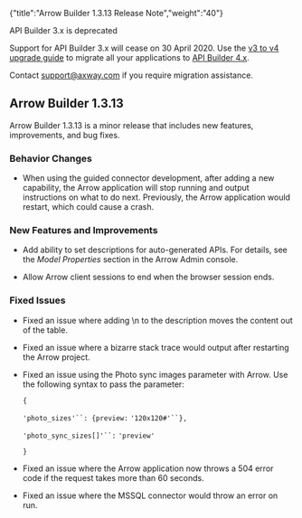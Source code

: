 {"title":"Arrow Builder 1.3.13 Release Note","weight":"40"}

API Builder 3.x is deprecated

Support for API Builder 3.x will cease on 30 April 2020. Use the [v3 to v4 upgrade guide](https://docs.axway.com/bundle/API_Builder_4x_allOS_en/page/api_builder_v3_to_v4_upgrade_guide.html) to migrate all your applications to [API Builder 4.x](https://docs.axway.com/bundle/API_Builder_4x_allOS_en/page/api_builder_getting_started_guide.html).

Contact [support@axway.com](mailto:support@axway.com) if you require migration assistance.

## Arrow Builder 1.3.13

Arrow Builder 1.3.13 is a minor release that includes new features, improvements, and bug fixes.

### Behavior Changes

* When using the guided connector development, after adding a new capability, the Arrow application will stop running and output instructions on what to do next. Previously, the Arrow application would restart, which could cause a crash.

### New Features and Improvements

* Add ability to set descriptions for auto-generated APIs. For details, see the _Model Properties_ section in the Arrow Admin console.

* Allow Arrow client sessions to end when the browser session ends.

### Fixed Issues

* Fixed an issue where adding \\n to the description moves the content out of the table.

* Fixed an issue where a bizarre stack trace would output after restarting the Arrow project.

* Fixed an issue using the Photo sync images parameter with Arrow. Use the following syntax to pass the parameter:

    `{`

    `'photo_sizes'``: {preview:` `'120x120#'``},`

    `'photo_sync_sizes[]'``:` `'preview'`

    `}`

* Fixed an issue where the Arrow application now throws a 504 error code if the request takes more than 60 seconds.

* Fixed an issue where the MSSQL connector would throw an error on run.
